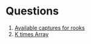 # Questions

1. [Available captures for rooks](https://leetcode.com/problems/available-captures-for-rook/)
2. [K times Array](https://www.hackerearth.com/problem/algorithm/k-times-array-1-2fcb1a16/)
